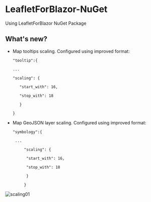 # LeafletForBlazor-NuGet
 Using LeafletForBlazor NuGet Package

## What's new?

 - Map tooltips scaling. Configured using improved format:

       "tooltip":{

       ...
   
       "scaling": {
       
          "start_with": 16,

          "stop_with": 18
        
          }
          
       }

 - Map GeoJSON layer scaling. Configured using improved format:

       "symbology":{

        ...

            "scaling": {

             "start_with": 16,

             "stop_with": 18

             }

            }

![scaling01](https://user-images.githubusercontent.com/8348463/221374917-8a662947-6ae7-4ddb-9cf7-7ae79329c72b.gif)
